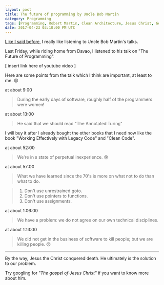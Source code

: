 ```yaml
---
layout: post
title: The future of programming by Uncle Bob Martin
category: Programming
tags: [Programming, Robert Martin, Clean Architecture, Jesus Christ, Gospel]
date: 2017-04-23 03:10:00 PM UTC
---
```


<!-- April 23, 2017 11:10:00 PM Philippine Time -->


[Like I said before](/2017/04/15/agility-and-architecture-by-uncle-bob-martin-oop-2015-keynote/), I really like listening to Uncle Bob Martin's talks.

Last Friday, while riding home from Davao, I listened to his talk on "The Future of Programming".

<!--more-->

[
insert link here of youtube video
]

Here are some points from the talk which I think are important, at least to me. :smile:

at about 9:00

> During the early days of software, roughly half of the programmers were women!


at about 13:00

> He said that we should read "The Annotated Turing"

I will buy it after I already bought the other books that I need now like the book "Working Effectively with Legacy Code" and "Clean Code".


at about 52:00

> We're in a state of perpetual inexperience. :cry:


at about 57:00

> What we have learned since the 70's is more on what not to do than what to do.

> 1. Don't use unrestrained goto.
> 2. Don't use pointers to functions.
> 3. Don't use assignments.


at about 1:06:00

> We have a problem: we do not agree on our own technical disciplines.


at about 1:13:00

> We did not get in the business of software to kill people; but we are killing people. :cry:



---

By the way, Jesus the Christ conquered death. He ultimately is the solution to our problem.

Try googling for _"The gospel of Jesus Christ"_ if you want to know more about him.
